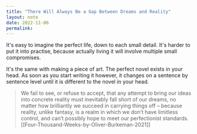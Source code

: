 ```yaml
---
title: "There Will Always Be a Gap Between Dreams and Reality"
layout: note
date: 2022-11-06
permalink:
---
```


It's easy to imagine the perfect life, down to each small detail. It's harder to put it into practise, because actually living it will involve multiple small compromises.  

It's the same with making a piece of art. The perfect novel exists in your head. As soon as you start writing it however, it changes on a sentence by sentence level until it is different to the novel in your head.


> We fail to see, or refuse to accept, that any attempt to bring our ideas into concrete reality must inevitably fall short of our dreams, no matter how brilliantly we succeed in carrying things off – because reality, unlike fantasy, is a realm in which we don’t have limitless control, and can’t possibly hope to meet our perfectionist standards.
> [[Four-Thousand-Weeks-by-Oliver-Burkeman-2021]]